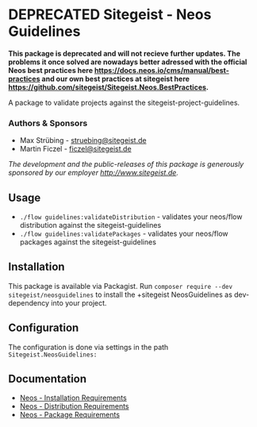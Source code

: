 # DEPRECATED Sitegeist - Neos Guidelines

**This package is deprecated and will not recieve further updates. 
The problems it once solved are nowadays better adressed with the official Neos best practices here https://docs.neos.io/cms/manual/best-practices 
and our own best practices at sitegeist here https://github.com/sitegeist/Sitegeist.Neos.BestPractices.**

A package to validate projects against the sitegeist-project-guidelines.

### Authors & Sponsors

* Max Strübing - struebing@sitegeist.de
* Martin Ficzel - ficzel@sitegeist.de

*The development and the public-releases of this package is generously sponsored
by our employer http://www.sitegeist.de.*

## Usage

- `./flow guidelines:validateDistribution` - validates your neos/flow distribution against the sitegeist-guidelines
- `./flow guidelines:validatePackages` - validates your neos/flow packages against the sitegeist-guidelines

## Installation

This package is available via Packagist. Run `composer require --dev sitegeist/neosguidelines` to install the 
+sitegeist NeosGuidelines as dev-dependency into your project. 

## Configuration
 
The configuration is done via settings in the path `Sitegeist.NeosGuidelines:`

## Documentation
 
- [Neos - Installation Requirements](Documentation/InstallationRequirements.md)
- [Neos - Distribution Requirements](Documentation/DistributionRequirements.md)
- [Neos - Package Requirements](Documentation/PackageRequirements.md)


 

